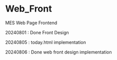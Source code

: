 # Web_Front

MES Web Page Frontend

20240801 : Done Front Design

20240805 : today.html implementation

20240806 : Done web front design implementation
